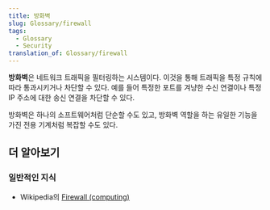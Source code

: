 ```yaml
---
title: 방화벽
slug: Glossary/firewall
tags:
  - Glossary
  - Security
translation_of: Glossary/firewall
---
```

**방화벽**은 네트워크 트래픽을 필터링하는 시스템이다. 이것을 통해 트래픽을 특정 규칙에 따라 통과시키거나 차단할 수 있다. 예를 들어 특정한 포트를 겨냥한 수신 연결이나 특정 IP 주소에 대한 송신 연결을 차단할 수 있다.

방화벽은 하나의 소프트웨어처럼 단순할 수도 있고, 방화벽 역할을 하는 유일한 기능을 가진 전용 기계처럼 복잡할 수도 있다.

## 더 알아보기

### 일반적인 지식

- Wikipedia의 [Firewall (computing)](<https://en.wikipedia.org/wiki/Firewall_(computing)>)
